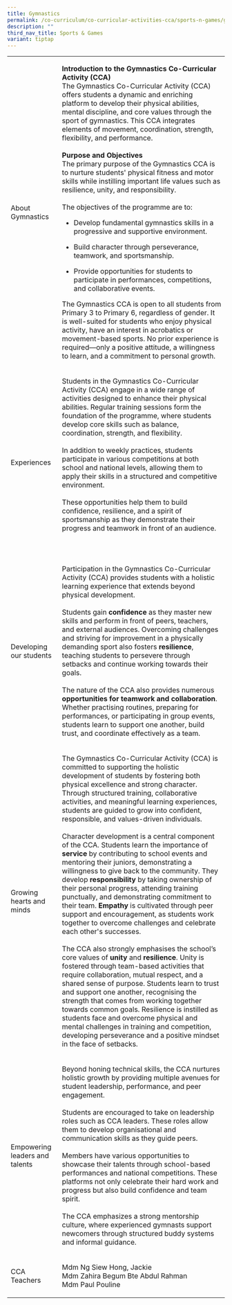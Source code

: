 ```yaml
---
title: Gymnastics
permalink: /co-curriculum/co-curricular-activities-cca/sports-n-games/gymnastics/
description: ""
third_nav_title: Sports & Games
variant: tiptap
---
```

<table style="minWidth: 50px">
<colgroup>
<col>
<col>
</colgroup>
<tbody>
<tr>
<td rowspan="2" colspan="1">
<p>About Gymnastics</p>
</td>
<td rowspan="2" colspan="1">
<p><strong>Introduction to the Gymnastics Co-Curricular Activity (CCA)</strong>
<br>The Gymnastics Co-Curricular Activity (CCA) offers students a dynamic
and enriching platform to develop their physical abilities, mental discipline,
and core values through the sport of gymnastics. This CCA integrates elements
of movement, coordination, strength, flexibility, and performance.
<br>
<br><strong>Purpose and Objectives</strong>
<br>The primary purpose of the Gymnastics CCA is to nurture students' physical
fitness and motor skills while instilling important life values such as
resilience, unity, and responsibility.
<br>
<br>The objectives of the programme are to:</p>
<ul data-tight="true" class="tight">
<li>
<p>Develop fundamental gymnastics skills in a progressive and supportive
environment.</p>
</li>
<li>
<p>Build character through perseverance, teamwork, and sportsmanship.</p>
</li>
<li>
<p>Provide opportunities for students to participate in performances, competitions,
and collaborative events.</p>
<p></p>
</li>
</ul>
<p>The Gymnastics CCA is open to all students from Primary 3 to Primary 6,
regardless of gender. It is well-suited for students who enjoy physical
activity, have an interest in acrobatics or movement-based sports. No prior
experience is required—only a positive attitude, a willingness to learn,
and a commitment to personal growth.</p>
</td>
</tr>
<tr></tr>
<tr>
<td rowspan="1" colspan="1">
<p>Experiences</p>
</td>
<td rowspan="1" colspan="1">
<p>Students in the Gymnastics Co-Curricular Activity (CCA) engage in a wide
range of activities designed to enhance their physical abilities. Regular
training sessions form the foundation of the programme, where students
develop core skills such as balance, coordination, strength, and flexibility.
<br>
<br>In addition to weekly practices, students participate in various competitions
at both school and national levels, allowing them to apply their skills
in a structured and competitive environment.
<br>
<br>These opportunities help them to build confidence, resilience, and a spirit
of sportsmanship as they demonstrate their progress and teamwork in front
of an audience.</p>
<p>&nbsp;</p>
</td>
</tr>
<tr>
<td rowspan="1" colspan="1">
<p>Developing our students</p>
</td>
<td rowspan="1" colspan="1">
<p>Participation in the Gymnastics Co-Curricular Activity (CCA) provides
students with a holistic learning experience that extends beyond physical
development.
<br>
<br>Students gain <strong>confidence</strong> as they master new skills and
perform in front of peers, teachers, and external audiences. Overcoming
challenges and striving for improvement in a physically demanding sport
also fosters <strong>resilience</strong>, teaching students to persevere
through setbacks and continue working towards their goals.
<br>
<br>The nature of the CCA also provides numerous <strong>opportunities for teamwork and collaboration</strong>.
Whether practising routines, preparing for performances, or participating
in group events, students learn to support one another, build trust, and
coordinate effectively as a team.</p>
</td>
</tr>
<tr>
<td rowspan="1" colspan="1">
<p>Growing hearts and minds</p>
</td>
<td rowspan="1" colspan="1">
<p>The Gymnastics Co-Curricular Activity (CCA) is committed to supporting
the holistic development of students by fostering both physical excellence
and strong character. Through structured training, collaborative activities,
and meaningful learning experiences, students are guided to grow into confident,
responsible, and values-driven individuals.
<br>
<br>Character development is a central component of the CCA. Students learn
the importance of <strong>service </strong>by contributing to school events
and mentoring their juniors, demonstrating a willingness to give back to
the community. They develop <strong>responsibility</strong> by taking ownership
of their personal progress, attending training punctually, and demonstrating
commitment to their team. <strong>Empathy</strong> is cultivated through
peer support and encouragement, as students work together to overcome challenges
and celebrate each other's successes.
<br>
<br>The CCA also strongly emphasises the school’s core values of <strong>unity</strong> and <strong>resilience</strong>.
Unity is fostered through team-based activities that require collaboration,
mutual respect, and a shared sense of purpose. Students learn to trust
and support one another, recognising the strength that comes from working
together towards common goals. Resilience is instilled as students face
and overcome physical and mental challenges in training and competition,
developing perseverance and a positive mindset in the face of setbacks.</p>
<p></p>
</td>
</tr>
<tr>
<td rowspan="1" colspan="1">
<p>Empowering leaders and talents</p>
</td>
<td rowspan="1" colspan="1">
<p>Beyond honing technical skills, the CCA nurtures holistic growth by providing
multiple avenues for student leadership, performance, and peer engagement.
<br>
<br>Students are encouraged to take on leadership roles such as CCA leaders.
These roles allow them to develop organisational and communication skills
as they guide peers.
<br>
<br>Members have various opportunities to showcase their talents through school-based
performances and national competitions. These platforms not only celebrate
their hard work and progress but also build confidence and team spirit.
<br>
<br>The CCA emphasizes a strong mentorship culture, where experienced gymnasts
support newcomers through structured buddy systems and informal guidance.</p>
</td>
</tr>
<tr>
<td rowspan="1" colspan="1">
<p>CCA Teachers</p>
</td>
<td rowspan="1" colspan="1">
<p>Mdm Ng Siew Hong, Jackie
<br>Mdm Zahira Begum Bte Abdul Rahman
<br>Mdm Paul Pouline</p>
</td>
</tr>
</tbody>
</table>
<p></p>